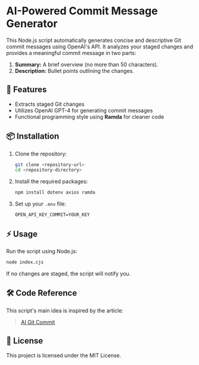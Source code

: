 # AI-Powered Commit Message Generator

This Node.js script automatically generates concise and descriptive Git commit messages using OpenAI's API. It analyzes your staged changes and provides a meaningful commit message in two parts:

1. **Summary:** A brief overview (no more than 50 characters).
2. **Description:** Bullet points outlining the changes.

## 🚀 Features
- Extracts staged Git changes
- Utilizes OpenAI GPT-4 for generating commit messages
- Functional programming style using **Ramda** for cleaner code

## 📦 Installation

1. Clone the repository:
   ```bash
   git clone <repository-url>
   cd <repository-directory>
   ```

2. Install the required packages:
   ```bash
   npm install dotenv axios ramda
   ```

3. Set up your `.env` file:
   ```env
   OPEN_API_KEY_COMMIT=YOUR_KEY
   ```

## ⚡ Usage

Run the script using Node.js:
```bash
node index.cjs
```

If no changes are staged, the script will notify you.

## 🛠️ Code Reference
This script's main idea is inspired by the article:

> [AI Git Commit](https://medium.com/front-end-augustus-study-notes/ai-git-commit-4a544419fe4f)

## 📄 License
This project is licensed under the MIT License.

